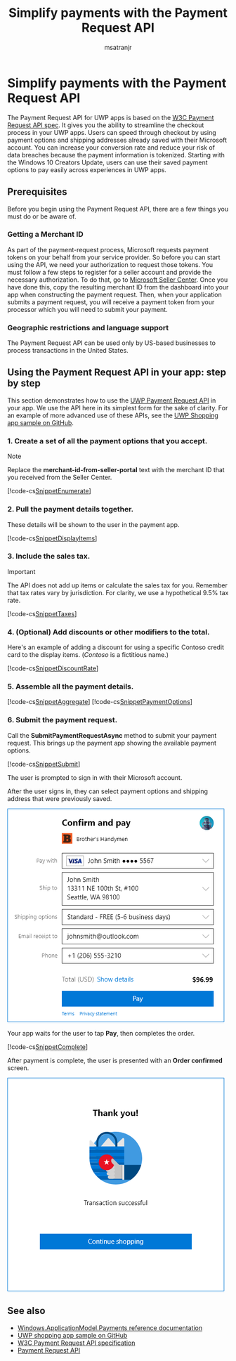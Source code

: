 ﻿---
author: msatranjr
description: The Payment Request API provides an integrated solution for UWP apps to bypass the process of requiring a user to input payment information and select shipping methods.
title: Simplify payments with the Payment Request API
ms.author: misatran
ms.date: 09/26/2017
ms.topic: article


keywords: windows 10, uwp, payment request
---

# Simplify payments with the Payment Request API
The Payment Request API  for UWP apps is based on the [W3C Payment Request API spec](https://w3c.github.io/browser-payment-api/). It gives you the ability to streamline the checkout process in your UWP apps. Users can speed through checkout by using payment options and shipping addresses already saved with their Microsoft account. You can increase your conversion rate and reduce your risk of data breaches because the payment information is tokenized. Starting with the Windows 10 Creators Update, users can use their saved payment options to pay easily across  experiences in UWP apps.

## Prerequisites
Before you begin using the Payment Request API, there are a few things you must do or be aware of.

### Getting a Merchant ID
As part of the payment-request process, Microsoft requests payment tokens on your behalf from your service provider. So before you can start using the API, we need your authorization to request those tokens.  You must follow a few steps to register for a seller account and provide the necessary authorization. To do that, go to [Microsoft Seller Center](https://seller.microsoft.com/en-us/dashboard/registration/seller/?accountprogram=uwp). Once you have done this, copy the resulting merchant ID from the dashboard into your app when constructing the payment request. Then, when your application submits a payment request, you will receive a payment token from your processor which you will need to submit your payment.

### Geographic restrictions and language support
The Payment Request API can be used only by US-based businesses to process transactions in the United States.

## Using the Payment Request API in your app: step by step
This section demonstrates how to use the [UWP Payment Request API](https://docs.microsoft.com/en-us/uwp/api/windows.applicationmodel.payments) in your app. We use the API here in its simplest form for the sake of clarity. For an example of more advanced use of these APIs, see the [UWP Shopping app sample on GitHub](https://github.com/Microsoft/Windows-appsample-shopping).

### 1. Create a set of all the payment options that you accept.
> [!Note]
> Replace the **merchant-id-from-seller-portal** text with the merchant ID that you received from the Seller Center.

[!code-cs[SnippetEnumerate](./code/PaymentsApiSample/PaymentsApiSample/MainPage.xaml.cs#SnippetEnumerate)]

### 2. Pull the payment details together. 

These details will be shown to the user in the payment app. 

[!code-cs[SnippetDisplayItems](./code/PaymentsApiSample/PaymentsApiSample/MainPage.xaml.cs#SnippetDisplayItems)]

### 3. Include the sales tax. 

> [!Important]
> The API does not add up items or calculate the sales tax for you. Remember that tax rates vary by jurisdiction. For clarity, we use a hypothetical 9.5% tax rate.

[!code-cs[SnippetTaxes](./code/PaymentsApiSample/PaymentsApiSample/MainPage.xaml.cs#SnippetTaxes)]

### 4. (Optional)  Add discounts or other modifiers to the total. 

Here's an example of adding a discount for using a specific Contoso credit card to the display items. (*Contoso* is a fictitious name.)

[!code-cs[SnippetDiscountRate](./code/PaymentsApiSample/PaymentsApiSample/MainPage.xaml.cs#SnippetDiscountRate)]

### 5. Assemble all the payment details.

[!code-cs[SnippetAggregate](./code/PaymentsApiSample/PaymentsApiSample/MainPage.xaml.cs#SnippetAggregate)]
[!code-cs[SnippetPaymentOptions](./code/PaymentsApiSample/PaymentsApiSample/MainPage.xaml.cs#SnippetPaymentOptions)]

### 6. Submit the payment request. 

Call the **SubmitPaymentRequestAsync** method to submit your payment request. This brings up the payment app showing the available payment options.

[!code-cs[SnippetSubmit](./code/PaymentsApiSample/PaymentsApiSample/MainPage.xaml.cs#SnippetSubmit)]

The user is prompted to sign in with their Microsoft account.

After the user signs in, they can select payment options and shipping address that were previously saved.

![Payment Request UI](./images/33.png "Payment Request UI")

Your app waits for the user to tap **Pay**, then completes the order.

[!code-cs[SnippetComplete](./code/PaymentsApiSample/PaymentsApiSample/MainPage.xaml.cs#SnippetComplete)]

After payment is complete, the user is presented with an **Order confirmed** screen.

![Order confirmed](./images/44.png "Order confirmed ")

## See also
- [Windows.ApplicationModel.Payments reference documentation](https://docs.microsoft.com/en-us/uwp/api/windows.applicationmodel.payments)
- [UWP shopping app sample on GitHub](https://github.com/Microsoft/Windows-appsample-shopping)
- [W3C Payment Request API specification](http://www.w3.org/TR/payment-request/)
- [Payment Request API ](https://docs.microsoft.com/en-us/microsoft-edge/dev-guide/device/payment-request-api)

